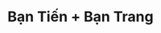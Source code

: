 ---
layout: invite
title: "Bạn Tiến + Bạn Trang"
location: "nam"
time: "11 GIỜ 00"
permalink: /tientrang.html
---